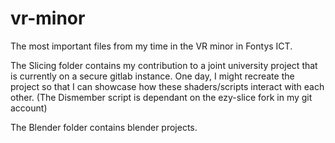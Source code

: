 # vr-minor
The most important files from my time in the VR minor in Fontys ICT.

The Slicing folder contains my contribution to a joint university project that is currently on a secure gitlab instance. One day, I might recreate the project so that I can showcase how these shaders/scripts interact with each other. (The Dismember script is dependant on the ezy-slice fork in my git account)

The Blender folder contains blender projects.
